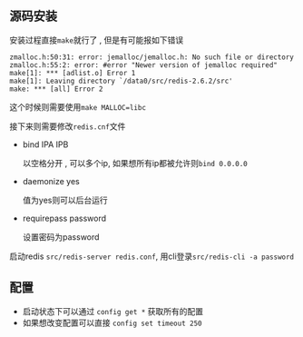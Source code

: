 ## 源码安装

安装过程直接`make`就行了 , 但是有可能报如下错误

```
zmalloc.h:50:31: error: jemalloc/jemalloc.h: No such file or directory
zmalloc.h:55:2: error: #error "Newer version of jemalloc required"
make[1]: *** [adlist.o] Error 1
make[1]: Leaving directory `/data0/src/redis-2.6.2/src'
make: *** [all] Error 2
```

这个时候则需要使用`make MALLOC=libc`

接下来则需要修改`redis.cnf`文件

* bind IPA IPB

  以空格分开 , 可以多个ip, 如果想所有ip都被允许则`bind 0.0.0.0`

* daemonize yes

  值为yes则可以后台运行

* requirepass password

  设置密码为password

启动redis `src/redis-server redis.conf`, 用cli登录`src/redis-cli -a password`

## 配置

* 启动状态下可以通过 `config get *` 获取所有的配置
* 如果想改变配置可以直接 `config set timeout 250`